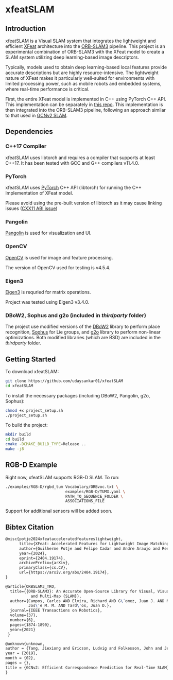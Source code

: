 # xfeatSLAM

## Introduction

xfeatSLAM is a Visual SLAM system that integrates the lightweight and efficient [XFeat](https://github.com/verlab/accelerated_features) architecture into the [ORB-SLAM3](https://github.com/UZ-SLAMLab/ORB_SLAM3) pipeline. This project is an experimental combination of ORB-SLAM3 with the XFeat model to create a SLAM system utilizing deep learning-based image descriptors.

Typically, models used to obtain deep learning-based local features provide accurate descriptions but are highly resource-intensive. The lightweight nature of XFeat makes it particularly well-suited for environments with limited processing power, such as mobile robots and embedded systems, where real-time performance is critical.

First, the entire XFeat model is implemented in C++ using PyTorch C++ API. This implementation can be separately in [this repo](https://github.com/udaysankar01/xfeat_cpp). This implementation is then integrated into the ORB-SLAM3 pipeline, following an approach similar to that used in [GCNv2 SLAM](https://github.com/jiexiong2016/GCNv2_SLAM).

<!-- TODO: Add example video for xefatSLAM in action -->

## Dependencies

### C++17 Compiler

xfeatSLAM uses libtorch and requires a compiler that supports at least C++17. It has been tested with GCC and G++ compilers v11.4.0.

### PyTorch

xfeatSLAM uses [PyTorch](https://github.com/pytorch/pytorch) C++ API (libtorch) for running the C++ Implementation of XFeat model.

Please avoid using the pre-built version of libtorch as it may cause linking issues ([CXX11 ABI issue](https://github.com/pytorch/pytorch/issues/13541))

### Pangolin

[Pangolin](https://github.com/stevenlovegrove/Pangolin) is used for visualization and UI.

### OpenCV

[OpenCV](http://opencv.org/) is used for image and feature processing.

The version of OpenCV used for testing is v4.5.4.

### Eigen3

[Eigen3](http://eigen.tuxfamily.org/) is requried for matrix operations.

Project was tested using Eigen3 v3.4.0.

### DBoW2, Sophus and g2o (included in _thirdparty_ folder)

The project use modified versions of the [DBoW2](https://github.com/dorian3d/DBoW2) library to perform place recognition, [Sophus](https://github.com/strasdat/Sophus) for Lie groups, and [g2o](https://github.com/RainerKuemmerle/g2o) library to perform non-linear optimizations. Both modified libraries (which are BSD) are included in the _thirdparty_ folder.

## Getting Started

To download xfeatSLAM:

```bash
git clone https://github.com/udaysankar01/xfeatSLAM
cd xfeatSLAM
```

To install the necessary packages (including DBoW2, Pangolin, g2o, Sophus):

```bash
chmod +x project_setup.sh
./project_setup.sh
```

To build the project:

```bash
mkdir build
cd build
cmake -DCMAKE_BUILD_TYPE=Release ..
make -j8
```

## RGB-D Example

Right now, xfeatSLAM supports RGB-D SLAM. To run:

```bash
./examples/RGB-D/rgbd_tum Vocabulary/ORBvoc.txt \
                          examples/RGB-D/TUMX.yaml \
                          PATH_TO_SEQUENCE_FOLDER \
                          ASSOCIATIONS_FILE
```

Support for additional sensors will be added soon.

## Bibtex Citation

```tex
@misc{potje2024xfeatacceleratedfeatureslightweight,
      title={XFeat: Accelerated Features for Lightweight Image Matching},
      author={Guilherme Potje and Felipe Cadar and Andre Araujo and Renato Martins and Erickson R. Nascimento},
      year={2024},
      eprint={2404.19174},
      archivePrefix={arXiv},
      primaryClass={cs.CV},
      url={https://arxiv.org/abs/2404.19174},
}
```

```tex
@article{ORBSLAM3_TRO,
  title={{ORB-SLAM3}: An Accurate Open-Source Library for Visual, Visual-Inertial
           and Multi-Map {SLAM}},
  author={Campos, Carlos AND Elvira, Richard AND G\´omez, Juan J. AND Montiel,
          Jos\'e M. M. AND Tard\'os, Juan D.},
  journal={IEEE Transactions on Robotics},
  volume={37},
  number={6},
  pages={1874-1890},
  year={2021}
 }
```

```tex
@unknown{unknown,
author = {Tang, Jiexiong and Ericson, Ludvig and Folkesson, John and Jensfelt, Patric},
year = {2019},
month = {02},
pages = {},
title = {GCNv2: Efficient Correspondence Prediction for Real-Time SLAM}
}
```
